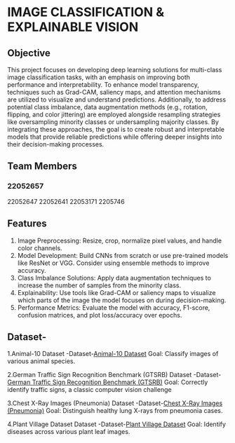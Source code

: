 # IMAGE CLASSIFICATION & EXPLAINABLE VISION 

##  Objective
This project focuses on developing deep learning solutions for multi-class image classification tasks, with an emphasis on improving both performance and interpretability. To enhance model transparency, techniques such as Grad-CAM, saliency maps, and attention mechanisms are utilized to visualize and understand predictions. Additionally, to address potential class imbalance, data augmentation methods (e.g., rotation, flipping, and color jittering) are employed alongside resampling strategies like oversampling minority classes or undersampling majority classes. By integrating these approaches, the goal is to create robust and interpretable models that provide reliable predictions while offering deeper insights into their decision-making processes.

## Team Members
### 22052657
22052647
22052641 
22053171
2205746

## Features
1. Image Preprocessing: Resize, crop, normalize pixel values, and handle color channels.
2. Model Development: Build CNNs from scratch or use pre-trained models like ResNet or VGG. Consider using ensemble methods to improve accuracy.
3. Class Imbalance Solutions: Apply data augmentation techniques to increase the number of samples from the minority class.
4. Explainability: Use tools like Grad-CAM or saliency maps to visualize which parts of the image the model focuses on during decision-making.
5. Performance Metrics: Evaluate the model with accuracy, F1-score, confusion matrices, and plot loss/accuracy over epochs.

## Dataset-
1.Animal-10 Dataset
-Dataset-[Animal-10 Dataset](https://www.kaggle.com/datasets/alessiocorrado99/animals10 )
Goal: Classify images of various animal species.

2.German Traffic Sign Recognition Benchmark (GTSRB) Dataset
-Dataset-[German Traffic Sign Recognition Benchmark (GTSRB)](https://benchmark.ini.rub.de/)
Goal: Correctly identify traffic signs, a classic computer vision challenge

3.Chest X-Ray Images (Pneumonia) Dataset
-Dataset-[Chest X-Ray Images (Pneumonia)](https://www.kaggle.com/datasets/paultimothymooney/chest-xray-pneumonia)
Goal: Distinguish healthy lung X-rays from pneumonia cases.

4.Plant Village Dataset Dataset
-Dataset-[Plant Village Dataset](https://www.kaggle.com/datasets/emmarex/plantdisease)
Goal: Identify diseases across various plant leaf images.

